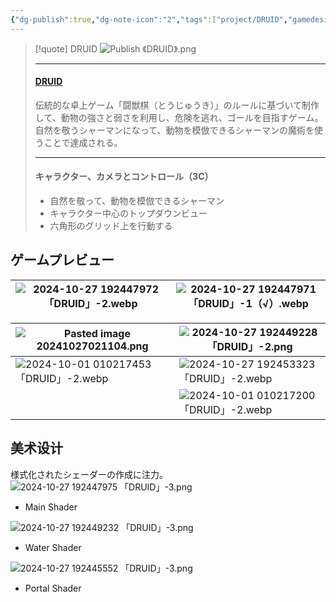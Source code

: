 ```yaml
---
{"dg-publish":true,"dg-note-icon":"2","tags":["project/DRUID","gamedesign"],"cover":"![](https://github.com/Kairitsuhou/ImageHost/blob/main/Publish%20%E3%80%8ADRUID%E3%80%8B.png?raw=true)","description":"伝統的な卓上ゲーム「闘獣棋（とうじゅうき）」のルールに基づいて制作したゲーム。","platform":"UnrealEngine5,Blender","source":["[[2024-04-12~2024-04- BOOOM DRUID（有独立库）]]"],"created":"2024-08-29","completed":"","permalink":"/900.Publish/「DRUID」/","dgPassFrontmatter":true,"noteIcon":"2"}
---
```


>[!quote] DRUID
>![Publish 《DRUID》.png](/img/user/700.Attachment/Publish%20%E3%80%8ADRUID%E3%80%8B.png)
>
>---
>#### [DRUID](https://www.gcores.com/games/126629)
>伝統的な卓上ゲーム「闘獣棋（とうじゅうき）」のルールに基づいて制作して、動物の強さと弱さを利用し、危険を逃れ、ゴールを目指すゲーム。自然を敬うシャーマンになって、動物を模倣できるシャーマンの魔術を使うことで達成される。
>
>---
>#### キャラクター、カメラとコントロール（3C）
>- 自然を敬って、動物を模倣できるシャーマン
>- キャラクター中心のトップダウンビュー
 >- 六角形のグリッド上を行動する

## ゲームプレビュー

| ![2024-10-27 192447972 「DRUID」-2.webp](/img/user/700.Attachment/2024-10-27%20192447972%20%E3%80%8CDRUID%E3%80%8D-2.webp) | ![2024-10-27 192447971 「DRUID」-1（√）.webp](/img/user/700.Attachment/2024-10-27%20192447971%20%E3%80%8CDRUID%E3%80%8D-1%EF%BC%88%E2%88%9A%EF%BC%89.webp) |
| ---------------------------------------- | ------------------------------------------- |

| ![Pasted image 20241027021104.png](/img/user/700.Attachment/Pasted%20image%2020241027021104.png)     | ![2024-10-27 192449228 「DRUID」-2.png](/img/user/700.Attachment/2024-10-27%20192449228%20%E3%80%8CDRUID%E3%80%8D-2.png)     |
| ---------------------------------------- | ------------------------------------------- |
| ![2024-10-01 010217453 「DRUID」-2.webp](/img/user/700.Attachment/2024-10-01%20010217453%20%E3%80%8CDRUID%E3%80%8D-2.webp) | ![2024-10-27 192453323 「DRUID」-2.webp](/img/user/700.Attachment/2024-10-27%20192453323%20%E3%80%8CDRUID%E3%80%8D-2.webp)    |
|                                          | ![2024-10-01 010217200 「DRUID」-2.webp](/img/user/700.Attachment/2024-10-01%20010217200%20%E3%80%8CDRUID%E3%80%8D-2.webp)    |

## 美术设计
様式化されたシェーダーの作成に注力。
![2024-10-27 192447975 「DRUID」-3.png](/img/user/700.Attachment/2024-10-27%20192447975%20%E3%80%8CDRUID%E3%80%8D-3.png)
- Main Shader

![2024-10-27 192449232 「DRUID」-3.png](/img/user/700.Attachment/2024-10-27%20192449232%20%E3%80%8CDRUID%E3%80%8D-3.png)
- Water Shader

![2024-10-27 192445552 「DRUID」-3.png](/img/user/700.Attachment/2024-10-27%20192445552%20%E3%80%8CDRUID%E3%80%8D-3.png)
- Portal Shader
